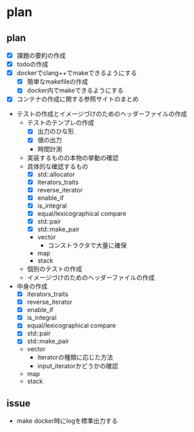 # plan

## plan

- [x] 課題の要約の作成
- [x] todoの作成
- [x] dockerでclang++でmakeできるようにする
  - [x] 簡単なmakefileの作成
  - [x] docker内でmakeできるようにする
- [x] コンテナの作成に関する参照サイトのまとめ
- テストの作成とイメージづけのためのヘッダーファイルの作成
  - テストのテンプレの作成
    - [x] 出力のひな形
    - [x] 値の出力
    - 時間計測
  - 実装するものの本物の挙動の確認
  - 具体的な確認するもの
    - [x] std::allocator
    - [x] iterators_traits
    - [x] reverse_iterator
    - [x] enable_if
    - [x] is_integral
    - [x] equal/lexicographical compare
    - [x] std::pair
    - [x] std::make_pair
    - vector
      - コンストラクタで大量に確保
    - map
    - stack
  - 個別のテストの作成
  - イメージづけのためのヘッダーファイルの作成
- 中身の作成
  - [x] iterators_traits
  - [x] reverse_iterator
  - [x] enable_if
  - [x] is_integral
  - [x] equal/lexicographical compare
  - [x] std::pair
  - [x] std::make_pair
  - vector
    - iteratorの種類に応じた方法
    - input_iteratorかどうかの確認
  - map
  - stack

## issue

- make docker時にlogを標準出力する
